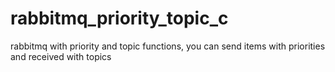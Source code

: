# rabbitmq_priority_topic_c
rabbitmq with priority and topic functions, you can send items with priorities and received with topics

